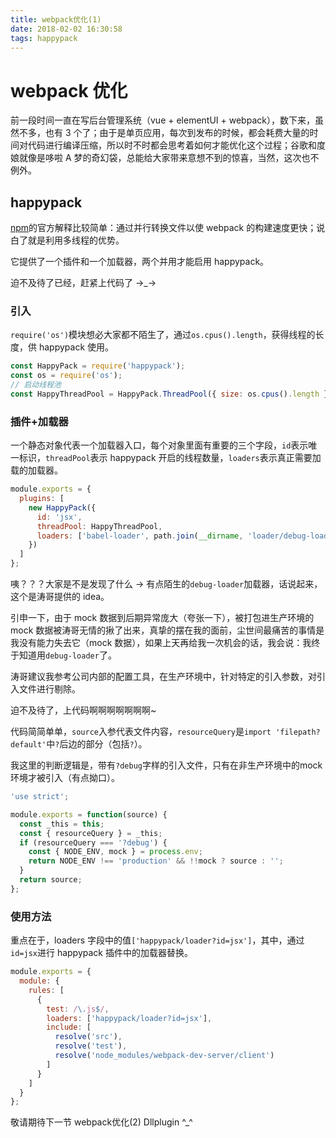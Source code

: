 ```yaml
---
title: webpack优化(1)
date: 2018-02-02 16:30:58
tags: happypack
---
```


# webpack 优化

前一段时间一直在写后台管理系统（vue + elementUI + webpack），数下来，虽然不多，也有 3 个了；由于是单页应用，每次到发布的时候，都会耗费大量的时间对代码进行编译压缩，所以时不时都会思考着如何才能优化这个过程；谷歌和度娘就像是哆啦 A 梦的奇幻袋，总能给大家带来意想不到的惊喜，当然，这次也不例外。

## happypack

[npm](https://www.npmjs.com/package/happypack)的官方解释比较简单：通过并行转换文件以使 webpack 的构建速度更快；说白了就是利用多线程的优势。

它提供了一个插件和一个加载器，两个并用才能启用 happypack。

迫不及待了已经，赶紧上代码了 →_→

### 引入

`require('os')`模块想必大家都不陌生了，通过`os.cpus().length`，获得线程的长度，供 happypack 使用。

```js
const HappyPack = require('happypack');
const os = require('os');
// 启动线程池
const HappyThreadPool = HappyPack.ThreadPool({ size: os.cpus().length });
```

### 插件+加载器

一个静态对象代表一个加载器入口，每个对象里面有重要的三个字段，`id`表示唯一标识，`threadPool`表示 happypack 开启的线程数量，`loaders`表示真正需要加载的加载器。

```js
module.exports = {
  plugins: [
    new HappyPack({
      id: 'jsx',
      threadPool: HappyThreadPool,
      loaders: ['babel-loader', path.join(__dirname, 'loader/debug-loader')]
    })
  ]
};
```

咦？？？大家是不是发现了什么 → 有点陌生的`debug-loader`加载器，话说起来，这个是涛哥提供的 idea。

引申一下，由于 mock 数据到后期异常庞大（夸张一下），被打包进生产环境的 mock 数据被涛哥无情的揪了出来，真挚的摆在我的面前，尘世间最痛苦的事情是我没有能力失去它（mock 数据），如果上天再给我一次机会的话，我会说：我终于知道用`debug-loader`了。

涛哥建议我参考公司内部的配置工具，在生产环境中，针对特定的引入参数，对引入文件进行剔除。

迫不及待了，上代码啊啊啊啊啊啊啊~

代码简简单单，`source`入参代表文件内容，`resourceQuery`是`import 'filepath?default'`中`?`后边的部分（包括`?`）。

我这里的判断逻辑是，带有`?debug`字样的引入文件，只有在非生产环境中的mock环境才被引入（有点拗口）。

```js
'use strict';

module.exports = function(source) {
  const _this = this;
  const { resourceQuery } = _this;
  if (resourceQuery === '?debug') {
    const { NODE_ENV, mock } = process.env;
    return NODE_ENV !== 'production' && !!mock ? source : '';
  }
  return source;
};
```

### 使用方法

重点在于，loaders 字段中的值`['happypack/loader?id=jsx']`，其中，通过`id=jsx`进行 happypack 插件中的加载器替换。

```js
module.exports = {
  module: {
    rules: [
      {
        test: /\.js$/,
        loaders: ['happypack/loader?id=jsx'],
        include: [
          resolve('src'),
          resolve('test'),
          resolve('node_modules/webpack-dev-server/client')
        ]
      }
    ]
  }
};
```

敬请期待下一节 webpack优化(2) Dllplugin ^\_^